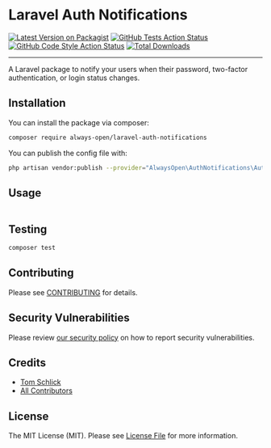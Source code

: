 # Laravel Auth Notifications

[![Latest Version on Packagist](https://img.shields.io/packagist/v/always-open/laravel-auth-notifications.svg?style=flat-square)](https://packagist.org/packages/always-open/laravel-auth-notifications)
[![GitHub Tests Action Status](https://img.shields.io/github/workflow/status/always-open/laravel-auth-notifications/run-tests?label=tests)](https://github.com/always-open/laravel-auth-notifications/actions?query=workflow%3Arun-tests+branch%3Amain)
[![GitHub Code Style Action Status](https://img.shields.io/github/workflow/status/always-open/laravel-auth-notifications/Check%20&%20fix%20styling?label=code%20style)](https://github.com/always-open/laravel-auth-notifications/actions?query=workflow%3A"Check+%26+fix+styling"+branch%3Amain)
[![Total Downloads](https://img.shields.io/packagist/dt/always-open/laravel-auth-notifications.svg?style=flat-square)](https://packagist.org/packages/always-open/laravel-auth-notifications)

---
A Laravel package to notify your users when their password, two-factor authentication, or login status changes.

## Installation

You can install the package via composer:

```bash
composer require always-open/laravel-auth-notifications
```

You can publish the config file with:
```bash
php artisan vendor:publish --provider="AlwaysOpen\AuthNotifications\AuthNotificationsServiceProvider" --tag="laravel-auth-notifications-config"
```

## Usage

```php

```

## Testing

```bash
composer test
```

## Contributing

Please see [CONTRIBUTING](.github/CONTRIBUTING.md) for details.

## Security Vulnerabilities

Please review [our security policy](../../security/policy) on how to report security vulnerabilities.

## Credits

- [Tom Schlick](https://github.com/tomschlick)
- [All Contributors](../../contributors)

## License

The MIT License (MIT). Please see [License File](LICENSE.md) for more information.
